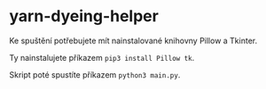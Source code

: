 # yarn-dyeing-helper
Ke spuštění potřebujete mít nainstalované knihovny Pillow a Tkinter.

Ty nainstalujete příkazem `pip3 install Pillow tk`.

Skript poté spustíte příkazem `python3 main.py`.
